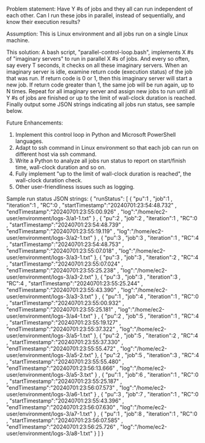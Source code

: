 Problem statement: Have Y #s of jobs and they all can run independent of each other. Can I run these jobs in parallel, instead of sequentially, and know their execution results?

Assumption: This is Linux environment and all jobs run on a single Linux machine.

This solution: A bash script, "parallel-control-loop.bash", implements X #s of "imaginary servers" to run in parallel X #s of jobs. And every so often, say every T seconds, it checks on all these imaginary servers.
When an imaginary server is idle, examine return code (execution status) of the job that was run. If return code is 0 or 1, then this imaginary server will start a new job. If return code greater than 1, the same 
job will be run again, up to N times. Repeat for all imaginary server and assign new jobs to run until all Y #s of jobs are finished or up to the limit of wall-clock duration is reached. Finally output some JSON strings indicating all jobs run status, see sample below.

Future Enhancements:
1) Implement this control loop in Python and Microsoft PowerShell languages.
2) Adapt to ssh command in Linux environment so that each job can run on different host via ssh command.
3) Write a Python to analyze all jobs run status to report on start/finish time, wall-clock duration and so on.
4) Fully implement "up to the limit of wall-clock duration is reached", the wall-clock duration check.
5) Other user-friendliness issues such as logging.


Sample run status JSON strings:
{ "runStatus": [
{ "pu":1 , "job":1 , "iteration":1 , "RC":0 , "startTimestamp":"20240701:23:54:48.732" , "endTimestamp":"20240701:23:55:00.926" , "log":"/home/ec2-user/environment/logs-3/a1-1.txt" }
, { "pu":2 , "job":2 , "iteration":1 , "RC":0 , "startTimestamp":"20240701:23:54:48.739" , "endTimestamp":"20240701:23:55:19.119" , "log":"/home/ec2-user/environment/logs-3/a2-1.txt" }
, { "pu":3 , "job":3 , "iteration":1 , "RC":4 , "startTimestamp":"20240701:23:54:48.753" , "endTimestamp":"20240701:23:55:07.018" , "log":"/home/ec2-user/environment/logs-3/a3-1.txt" }, { "pu":3 , "job":3 , "iteration":2 , "RC":4 , "startTimestamp":"20240701:23:55:07.024" , "endTimestamp":"20240701:23:55:25.238" , "log":"/home/ec2-user/environment/logs-3/a3-2.txt" }, { "pu":3 , "job":3 , "iteration":3 , "RC":4 , "startTimestamp":"20240701:23:55:25.244" , "endTimestamp":"20240701:23:55:43.390" , "log":"/home/ec2-user/environment/logs-3/a3-3.txt" }
, { "pu":1 , "job":4 , "iteration":1 , "RC":0 , "startTimestamp":"20240701:23:55:00.932" , "endTimestamp":"20240701:23:55:25.181" , "log":"/home/ec2-user/environment/logs-3/a4-1.txt" }
, { "pu":2 , "job":5 , "iteration":1 , "RC":4 , "startTimestamp":"20240701:23:55:19.127" , "endTimestamp":"20240701:23:55:37.322" , "log":"/home/ec2-user/environment/logs-3/a5-1.txt" }, { "pu":2 , "job":5 , "iteration":2 , "RC":4 , "startTimestamp":"20240701:23:55:37.330" , "endTimestamp":"20240701:23:55:55.472" , "log":"/home/ec2-user/environment/logs-3/a5-2.txt" }, { "pu":2 , "job":5 , "iteration":3 , "RC":4 , "startTimestamp":"20240701:23:55:55.480" , "endTimestamp":"20240701:23:56:13.666" , "log":"/home/ec2-user/environment/logs-3/a5-3.txt" }
, { "pu":1 , "job":6 , "iteration":1 , "RC":0 , "startTimestamp":"20240701:23:55:25.187" , "endTimestamp":"20240701:23:56:07.573" , "log":"/home/ec2-user/environment/logs-3/a6-1.txt" }
, { "pu":3 , "job":7 , "iteration":1 , "RC":0 , "startTimestamp":"20240701:23:55:43.396" , "endTimestamp":"20240701:23:56:07.630" , "log":"/home/ec2-user/environment/logs-3/a7-1.txt" }
, { "pu":1 , "job":8 , "iteration":1 , "RC":0 , "startTimestamp":"20240701:23:56:07.585" , "endTimestamp":"20240701:23:56:25.726" , "log":"/home/ec2-user/environment/logs-3/a8-1.txt" }
] }


